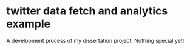 # twitter data fetch and analytics example
A development process of my dissertation project. Nothing special yet!

